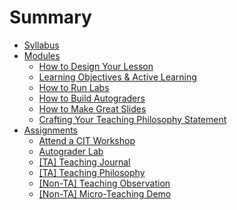# Summary

- [Syllabus](syllabus.md)
- [Modules](modules/README.md)
  - [How to Design Your Lesson](modules/week1.md)
  - [Learning Objectives & Active Learning](modules/week2.md)
  - [How to Run Labs]()
  - [How to Build Autograders]()
  - [How to Make Great Slides]()
  - [Crafting Your Teaching Philosophy Statement]()
- [Assignments](assignments/README.md)
  - [Attend a CIT Workshop](assignments/attend-cit.md)
  - [Autograder Lab]()
  - [[TA] Teaching Journal](assignments/teaching-journal.md)
  - [[TA] Teaching Philosophy]()
  - [[Non-TA] Teaching Observation](assignments/teaching-observation.md)
  - [[Non-TA] Micro-Teaching Demo]()
